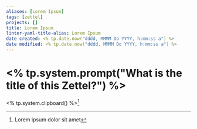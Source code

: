 ```yaml
---
aliases: [Lorem Ipsum]
tags: [zettel]
projects: []
title: Lorem Ipsum
linter-yaml-title-alias: Lorem Ipsum
date created: <% tp.date.now("dddd, MMMM Do YYYY, h:mm:ss a") %>
date modified: <% tp.date.now("dddd, MMMM Do YYYY, h:mm:ss a") %>
---
```


# <% tp.system.prompt("What is the title of this Zettel?") %>

<% tp.system.clipboard() %>[^1]

[^1]: Lorem ipsum dolor sit amet